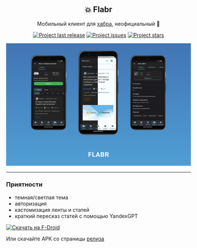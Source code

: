 <h2 align='center'>💥 Flabr</h2>
<p align='center'>Мобильный клиент для <a href="https://habr.com">хабра</a>, неофициальный 👀</p>
<p align="center">
  <a href="https://github.com/iska9der/flabr/releases"><img alt="Project last release" src="https://img.shields.io/github/v/release/iska9der/flabr"></a>
  <a href="https://github.com/iska9der/flabr/issues"><img alt="Project issues" src="https://img.shields.io/github/issues/iska9der/flabr"></a>
  <a href="https://github.com/iska9der/flabr/stargazers"><img alt="Project stars" src="https://img.shields.io/github/stars/iska9der/flabr"></a>
</p>

<p align='center'><img src="art/promo.png" width='800'/></p>
<hr/>

### Приятности

- темная/светлая тема
- авторизация
- кастомизация ленты и статей
- краткий пересказ статей с помощью YandexGPT

[<img src="https://fdroid.gitlab.io/artwork/badge/get-it-on.png"
     alt="Скачать на F-Droid"
     height="60">](https://f-droid.org/packages/ru.iska9der.flabr/)

Или скачайте APK со страницы [релиза](https://github.com/iska9der/flabr/releases/latest)
